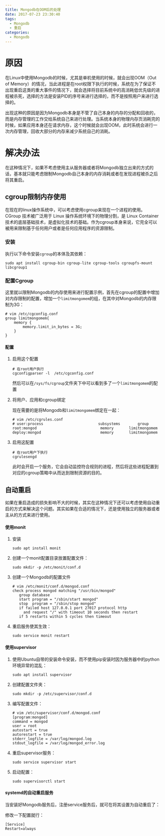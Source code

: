 ```yaml
---
title: Mongodb在OOM后的处理
date: 2017-07-23 23:30:40
tags:
  - Mongodb
  - 重启
categories:
  - Mongodb
---
```


# 原因

在Linux中使用Mongodb的时候，尤其是单机使用的时候，就会出现OOM（Out of Memory）的情况，当此进程是在root权限下执行的时候，系统在为了保证不出现重启这类的重大事件的情况下，就会选择将目前系统中的高消耗低优先级的进程被杀死，选择的方法是安装PID的序号来进行选择的，而不是按照用户来进行选择的。

出现这种的原因是因为Mongodb本身是不管了自己本身的内存的分配和回收的，而是内存管理的工作交给系统自己来进行处理。当系统本身的物理内存页消耗完的时候，如果应用本身还在请求内存，这个时候就会出现OOM，此时系统会进行一次内存管理，回收大部分的内存来减少系统自己的消耗。

# 解决办法

在这种情况下，如果不考虑使用主从服务器或者将Mongodb独立出来的方式的话，基本就只能考虑限制Mongodb自己本身的内存消耗或者在发现进程被杀之后将其重启。

## cgroup限制内存使用

在现在的linux操作系统中，可以考虑使用cgroup来现在一个进程的使用。CGroup 技术被广泛用于 Linux 操作系统环境下的物理分割，是 Linux Container 技术的底层基础技术，是虚拟化技术的基础。作为cgroup本身来说，它完全可以被用来限制基于任何用户或者是任何应用程序的资源限制。

### 安装

执行以下命令安装`cgroup`的本体及其依赖：

```shell
sudo apt install cgroup-bin cgroup-lite cgroup-tools cgroupfs-mount libcgroup1
```

### 配置Cgroup

这里就以限制Mongodb的内存使用来进行配置示例，首先在cgroup的配置中增加对内存限制的配置，增加一个`limitmongomem`的组，在其中对Mongodb的内存限制为3G：

```shell
# vim /etc/cgconfig.conf
group limitmongomem{
    memory {
        memory.limit_in_bytes = 3G;
    }
}
```

#### 配置

1. 启用这个配置

    ```shell
    # 在root用户执行
    cgconfigparser -l  /etc/cgconfig.conf
    ```

    然后可以在`/sys/fs/cgroup`文件夹下中可以看到多了一个`limitmongomem`的配置

2. 将用户、应用和cgroup绑定

   现在需要的是将Mongodb和`limitmongomem`绑定在一起：

    ```shell
    # vim /etc/cgrules.conf
    # user:process                         subsystems        group
    root:mongod                             memory       limitmongomem
    deploy:mongod                           memory       limitmongomem
    ```

3. 启用这配置

   ```shell
   # 在root用户下执行
   cgrulesengd
   ```

   此时会开启一个服务，它会自动监控符合规则的进程，然后将这些进程配置到对应的cgroup策略中从而达到限制资源的目的。

## 自动重启

如果在重启造成的损失影响不大的时候，其实在这种情况下还可以考虑使用自动重启的方式来解决这个问题。其实如果在合适的情况下，还是使用独立的服务器或者主从的方式来进行使用。

#### 使用monit

1. 安装

   ```shell
   sudo apt install monit
   ```

2. 创建一个monit配置目录放置配置文件：

   ```shell
   sudo mkdir -p /etc/monit/conf.d
   ```

3. 创建一个Mongodb的配置文件

   ```shell
   # vim /etc/monit/conf.d/mongod.conf
   check process mongod matching "/usr/bin/mongod"
      group database
      start program = "/sbin/start mongod"
      stop  program = "/sbin/stop mongod"
      if failed host 127.0.0.1 port 27017 protocol http
        and request "/" with timeout 10 seconds then restart
      if 5 restarts within 5 cycles then timeout
   ```

4. 重启服务使其生效：

   ```shell
   sudo service monit restart
   ```

#### 使用supervisor

1. 使用Ubuntu自带的安装命令安装，而不使用pip安装时因为服务器中的python环境异常的混乱：

   ```shell
   sudo apt install supervisor
   ```

2. 创建配置文件夹：

   ```shell
   sudo mkdir -p /etc/supervisor/conf.d
   ```

3. 编写配置文件：

   ```shell
   # vim /etc/supervisor/conf.d/mongod.conf
   [program:mongod]
   command = mongod
   user = root
   autostart = true
   autorestart = true
   stderr_logfile = /var/log/mongod.log
   stdout_logfile = /var/log/mongod_error.log
   ```

4. 重启supervisor服务：

   ```shell
   sudo service supervisor start
   ```

5. 启动配置：

   ```shell
   sudo supervisorctl start
   ```

#### systemd的自动重启服务

当安装好Mongodb服务后，注册service服务后，就可在将其设置为自动重启了：

修改一下配置就行：

```shell
[Service]
Restart=always
```
